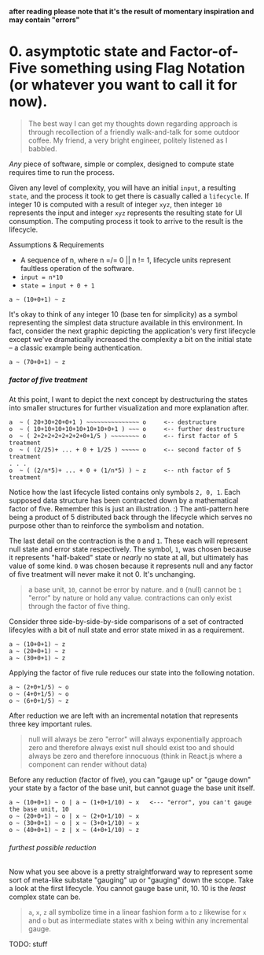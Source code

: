 **after reading please note that it's the result of momentary inspiration and may contain "errors"**

# 0. asymptotic state and Factor-of-Five something using Flag Notation (or whatever you want to call it for now).

> The best way I can get my thoughts down regarding approach is through recollection of a friendly walk-and-talk for some outdoor coffee. My friend, a very bright engineer, politely listened as I babbled.

_Any_ piece of software, simple or complex, designed to compute state requires time to run the process.

Given any level of complexity, you will have an initial `input`, a resulting `state`, and the process it took to get there is casually called a `lifecycle`. If integer 10 is computed with a result of integer `xyz`, then integer `10` represents the input and integer `xyz` represents the resulting state for UI consumption. The computing process it took to arrive to the result is the lifecycle.

Assumptions & Requirements
* A sequence of n, where n =/= 0 || n != 1, lifecycle units represent faultless operation of the software.
* `input = n*10`
* `state = input + 0 + 1`

```
a ~ (10+0+1) ~ z
```

It's okay to think of any integer 10 (base ten for simplicity) as a symbol representing the simplest data structure available in this environment. In fact, consider the next graphic depicting the application's very first lifecycle except we've dramatically increased the complexity a bit on the initial state – a classic example being authentication.

```
a ~ (70+0+1) ~ z
```

##### factor of five treatment
At this point, I want to depict the next concept by destructuring the states into smaller structures for further visualization and more explanation after.

```
a  ~ ( 20+30+20+0+1 ) ~~~~~~~~~~~~~~~ o     <-- destructure
o  ~ ( 10+10+10+10+10+10+10+0+1 ) ~~~ o     <-- further destructure
o  ~ ( 2+2+2+2+2+2+2+0+1/5 ) ~~~~~~~~ o     <-- first factor of 5 treatment
o  ~ ( (2/25)+ ... + 0 + 1/25 ) ~~~~~ o     <-- second factor of 5 treatment
. . .
o  ~ ( (2/n*5)+ ... + 0 + (1/n*5) ) ~ z     <-- nth factor of 5 treatment
```

Notice how the last lifecycle listed contains only symbols `2, 0, 1`. Each supposed data structure has been contracted down by a mathematical factor of five. Remember this is just an illustration. :) The anti-pattern here being a product of 5 distributed back through the lifecycle which serves no purpose other than to reinforce the symbolism and notation.

The last detail on the contraction is the `0` and `1`. These each will represent null state and error state respectively. The symbol, `1`, was chosen because it represents "half-baked" state or _nearly_ no state at all, but ultimately has value of some kind. `0` was chosen because it represents null and any factor of five treatment will never make it not 0. It's unchanging.

> a base unit, `10`, cannot be error by nature.
> and `0` (null) cannot be `1` "error" by nature or hold any value.
> contractions can only exist through the factor of five thing.

Consider three side-by-side-by-side comparisons of a set of contracted lifecyles with a bit of null state and error state mixed in as a requirement.

```
a ~ (10+0+1) ~ z
a ~ (20+0+1) ~ z
a ~ (30+0+1) ~ z
```

Applying the factor of five rule reduces our state into the following notation.

```
a ~ (2+0+1/5) ~ o
o ~ (4+0+1/5) ~ o
o ~ (6+0+1/5) ~ z
```

After reduction we are left with an incremental notation that represents three key important rules.

> null will always be zero
> "error" will always exponentially approach zero and therefore always exist
> null should exist too and should always be zero and therefore innocuous (think in React.js where a component can render without data)

Before any reduction (factor of five), you can "gauge up" or "gauge down" your state by a factor of the base unit, but cannot guage the base unit itself.

```
a ~ (10+0+1) ~ o | a ~ (1+0+1/10) ~ x   <--- "error", you can't gauge the base unit, 10
o ~ (20+0+1) ~ o | x ~ (2+0+1/10) ~ x
o ~ (30+0+1) ~ o | x ~ (3+0+1/10) ~ x
o ~ (40+0+1) ~ z | x ~ (4+0+1/10) ~ z
```

###### furthest possible reduction

Now what you see above is a pretty straightforward way to represent some sort of meta-like substate "gauging" up or "gauging" down the scope. Take a look at the first lifecycle. You cannot gauge base unit, 10. 10 is the _least_ complex state can be.

>`a`, `x`, `z` all symbolize time in a linear fashion form `a` to `z` likewise for `x` and `o` but as intermediate states with x being within any incremental gauge.

TODO: stuff
